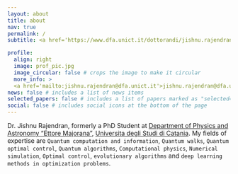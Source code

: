 ```yaml
---
layout: about
title: about
nav: true
permalink: /
subtitle: <a href='https://www.dfa.unict.it/dottorandi/jishnu.rajendran'>Affiliations</a>.Universita degli Studi di Catania

profile:
  align: right
  image: prof_pic.jpg
  image_circular: false # crops the image to make it circular
  more_info: >
  <a href='mailto:jishnu.rajendran@dfa.unict.it'>jishnu.rajendran@dfa.unict.it</a>
news: false # includes a list of news items
selected_papers: false # includes a list of papers marked as "selected={true}"
social: false # includes social icons at the bottom of the page
---
```


Dr. Jishnu Rajendran, formerly a PhD Student at [Department of Physics and Astronomy &ldquo;Ettore Majorana&rdquo;](http://www.dfa.unict.it/en), [Universita degli Studi di Catania](https://www.unict.it/en). My fields of expertise are `Quantum computation and information`, `Quantum walks`, `Quantum optimal control`, `Quantum algorithms`, `Computational physics`, `Numerical simulation`, `Optimal control`, `evolutionary algorithms` and `deep learning methods in optimization problems`.
